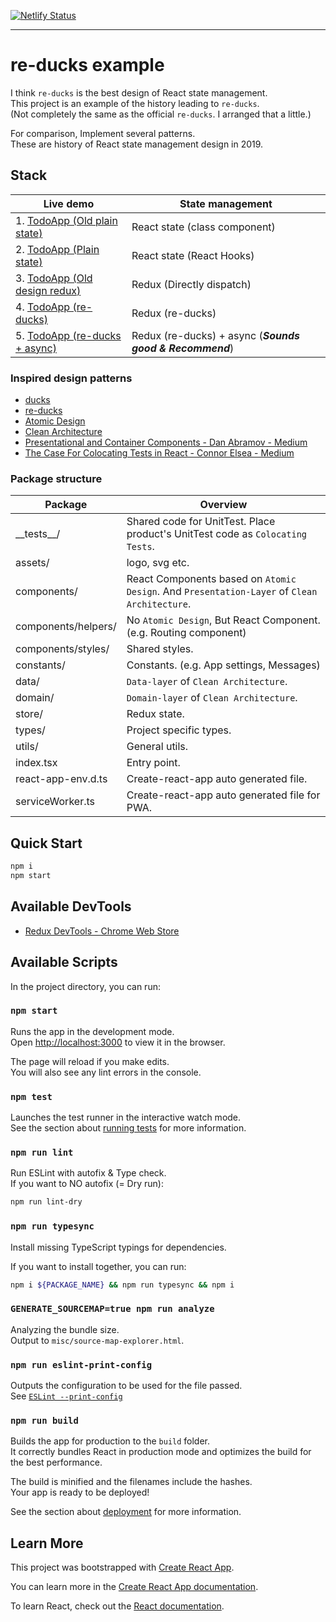 [![Netlify Status](https://api.netlify.com/api/v1/badges/1ae14e3f-1935-45c2-9625-ce11a25dfb0b/deploy-status)](https://app.netlify.com/sites/multi-commenter/deploys)

* * *

# re-ducks example

I think `re-ducks` is the best design of React state management.<br>
This project is an example of the history leading to `re-ducks`.<br>
(Not completely the same as the official `re-ducks`. I arranged that a little.)

For comparison, Implement several patterns.<br>
These are history of React state management design in 2019.

## Stack

| Live demo                                                                                       | State management                                         |
| ----------------------------------------------------------------------------------------------- | -------------------------------------------------------- |
| 1. [TodoApp (Old plain state)](https://re-ducks-example.netlify.com/#/todo-app-old-plain-state) | React state (class component)                            |
| 2. [TodoApp (Plain state)](https://re-ducks-example.netlify.com/#/todo-app-plain-state)         | React state (React Hooks)                                |
| 3. [TodoApp (Old design redux)](https://re-ducks-example.netlify.com/#/todo-app-old-redux)      | Redux (Directly dispatch)                                |
| 4. [TodoApp (re-ducks)](https://re-ducks-example.netlify.com/#/todo-app-re-ducks)               | Redux (re-ducks)                                         |
| 5. [TodoApp (re-ducks + async)](https://re-ducks-example.netlify.com/#/todo-app-async)          | Redux (re-ducks) + async (**_Sounds good & Recommend_**) |

### Inspired design patterns

- [ducks](https://github.com/erikras/ducks-modular-redux)
- [re-ducks](https://github.com/alexnm/re-ducks)
- [Atomic Design](https://patternlab.io/)
- [Clean Architecture](https://blog.cleancoder.com/uncle-bob/2012/08/13/the-clean-architecture.html)
- [Presentational and Container Components - Dan Abramov - Medium](https://medium.com/@dan_abramov/smart-and-dumb-components-7ca2f9a7c7d0)
- [The Case For Colocating Tests in React - Connor Elsea - Medium](https://medium.com/@Connorelsea/the-case-for-colocating-tests-in-react-cef6ea7b4a1a)

### Package structure

| Package             | Overview                                                                                     |
| ------------------- | -------------------------------------------------------------------------------------------- |
| \_\_tests\_\_/      | Shared code for UnitTest. Place product's UnitTest code as `Colocating Tests`.               |
| assets/             | logo, svg etc.                                                                               |
| components/         | React Components based on `Atomic Design`. And `Presentation-Layer` of `Clean Architecture`. |
| components/helpers/ | No `Atomic Design`, But React Component. (e.g. Routing component)                            |
| components/styles/  | Shared styles.                                                                               |
| constants/          | Constants. (e.g. App settings, Messages)                                                     |
| data/               | `Data-layer` of `Clean Architecture`.                                                        |
| domain/             | `Domain-layer` of `Clean Architecture`.                                                      |
| store/              | Redux state.                                                                                 |
| types/              | Project specific types.                                                                      |
| utils/              | General utils.                                                                               |
| index.tsx           | Entry point.                                                                                 |
| react-app-env.d.ts  | Create-react-app auto generated file.                                                        |
| serviceWorker.ts    | Create-react-app auto generated file for PWA.                                                |

## Quick Start

```sh
npm i
npm start
```

## Available DevTools

- [Redux DevTools - Chrome Web Store](https://chrome.google.com/webstore/detail/redux-devtools/lmhkpmbekcpmknklioeibfkpmmfibljd)

## Available Scripts

In the project directory, you can run:

### `npm start`

Runs the app in the development mode.<br>
Open <http://localhost:3000> to view it in the browser.

The page will reload if you make edits.<br>
You will also see any lint errors in the console.

### `npm test`

Launches the test runner in the interactive watch mode.<br>
See the section about [running tests](https://facebook.github.io/create-react-app/docs/running-tests) for more information.

### `npm run lint`

Run ESLint with autofix & Type check.<br>
If you want to NO autofix (= Dry run):

```sh
npm run lint-dry
```

### `npm run typesync`

Install missing TypeScript typings for dependencies.

If you want to install together, you can run:

```sh
npm i ${PACKAGE_NAME} && npm run typesync && npm i
```

### `GENERATE_SOURCEMAP=true npm run analyze`

Analyzing the bundle size.<br>
Output to `misc/source-map-explorer.html`.

### `npm run eslint-print-config`

Outputs the configuration to be used for the file passed.<br>
See [`ESLint --print-config`](https://eslint.org/docs/user-guide/command-line-interface#--print-config)

### `npm run build`

Builds the app for production to the `build` folder.<br>
It correctly bundles React in production mode and optimizes the build for the best performance.

The build is minified and the filenames include the hashes.<br>
Your app is ready to be deployed!

See the section about [deployment](https://facebook.github.io/create-react-app/docs/deployment) for more information.

## Learn More

This project was bootstrapped with [Create React App](https://github.com/facebook/create-react-app).

You can learn more in the [Create React App documentation](https://facebook.github.io/create-react-app/docs/getting-started).

To learn React, check out the [React documentation](https://reactjs.org/).
